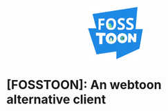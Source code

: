 <p align="center"><img src="./public/logo.png" width="128" align="center" /></p>

# [FOSSTOON]: An webtoon alternative client

